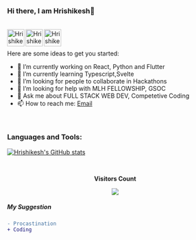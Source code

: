 ### Hi there, I am Hrishikesh👋
<br>

<a href="https://www.linkedin.com/in/hrishikesh-nikam-95b90418b/">
  <img align="left" alt="Hrishikesh Nikam | LinkedIn" width="40px" src="https://cdn.iconscout.com/icon/free/png-512/linkedin-circle-1868976-1583140.png" />
</a>
<a href="https://twitter.com/HrishikeshNika9">
  <img align="left" alt="Hrishikesh Nikam | Twitter" width="40px" src="https://raw.githubusercontent.com/anuraghazra/anuraghazra/master/assets/twitter.svg" />
</a>
<a href="https://discord.gg/VK4k3Br">
  <img align="left" alt="Hrishikesh's Discord" width="40px" src="https://raw.githubusercontent.com/anuraghazra/anuraghazra/master/assets/discord-round.svg" />
</a>

<br>
<br>


<!-- **hrishikeshnikam2000/hrishikeshnikam2000** is a ✨ _special_ ✨ repository because its `README.md` (this file) appears on your GitHub profile. -->

Here are some ideas to get you started:

- 🔭 I’m currently working on React, Python and Flutter
- 🌱 I’m currently learning Typescript,Svelte
- 👯 I’m looking for people to collaborate in Hackathons
- 🤔 I’m looking for help with MLH FELLOWSHIP, GSOC
- 💬 Ask me about FULL STACK WEB DEV, Competetive Coding
- 📫 How to reach me: [Email](mailto:hrishinikam2000@gmail.com) 

<br />

### Languages and Tools:

[![Hrishikesh's GitHub stats](https://github-readme-stats.vercel.app/api?username=hrishikeshnikam2000)](https://github.com/anuraghazra/github-readme-stats)


<br><p align="center"><b>Visitors Count</b></p>  
<p align="center"><img align="center" src="https://profile-counter.glitch.me/{hrishikeshnikam2000}/count.svg" /></p> 
<!-- https://cdn4.iconfinder.com/data/icons/logos-and-brands/512/189_Kaggle_logo_logos-512 -->

##### My Suggestion



```diff
- Procastination
+ Coding
```

